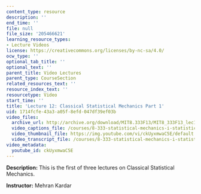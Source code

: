```yaml
---
content_type: resource
description: ''
end_time: ''
file: null
file_size: '205466621'
learning_resource_types:
- Lecture Videos
license: https://creativecommons.org/licenses/by-nc-sa/4.0/
ocw_type: ''
optional_tab_title: ''
optional_text: ''
parent_title: Video Lectures
parent_type: CourseSection
related_resources_text: ''
resource_index_text: ''
resourcetype: Video
start_time: ''
title: 'Lecture 12: Classical Statistical Mechanics Part 1'
uid: 1714fcfe-43a3-a05f-8efd-047df39ef03b
video_files:
  archive_url: http://archive.org/download/MIT8.333F13/MIT8_333F13_lec12_300k.mp4
  video_captions_file: /courses/8-333-statistical-mechanics-i-statistical-mechanics-of-particles-fall-2013/f0c3b838642d5b3aa104177a8b1a2bde_ckUyxmwaC5E.vtt
  video_thumbnail_file: https://img.youtube.com/vi/ckUyxmwaC5E/default.jpg
  video_transcript_file: /courses/8-333-statistical-mechanics-i-statistical-mechanics-of-particles-fall-2013/dacedb19c2ff0e4e35665f64ecaff298_ckUyxmwaC5E.pdf
video_metadata:
  youtube_id: ckUyxmwaC5E
---
```


**Description:** This is the first of three lectures on Classical Statistical Mechanics.

**Instructor:** Mehran Kardar

